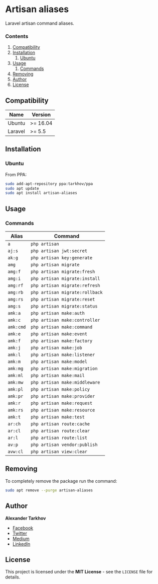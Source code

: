 # Artisan aliases

Laravel artisan command aliases.

### Contents

1. [Compatibility](#compatibility)
2. [Installation](#installation)
   1. [Ubuntu](#ubuntu)
3. [Usage](#usage)
   1. [Commands](#commands)
4. [Removing](#removing)
5. [Author](#author)
6. [License](#license)

## Compatibility

Name | Version
------- | -------
Ubuntu | >= 16.04
Laravel | >= 5.5

## Installation

### Ubuntu

From PPA:

```bash
sudo add-apt-repository ppa:tarkhov/ppa
sudo apt update
sudo apt install artisan-aliases
```

## Usage

### Commands

Alias | Command
------- | -------
`a` | `php artisan`
`aj:s` | `php artisan jwt:secret`
`ak:g` | `php artisan key:generate`
`amg` | `php artisan migrate`
`amg:f` | `php artisan migrate:fresh`
`amg:i` | `php artisan migrate:install`
`amg:rf` | `php artisan migrate:refresh`
`amg:rb` | `php artisan migrate:rollback`
`amg:rs` | `php artisan migrate:reset`
`amg:s` | `php artisan migrate:status`
`amk:a` | `php artisan make:auth`
`amk:c` | `php artisan make:controller`
`amk:cmd` | `php artisan make:command`
`amk:e` | `php artisan make:event`
`amk:f` | `php artisan make:factory`
`amk:j` | `php artisan make:job`
`amk:l` | `php artisan make:listener`
`amk:m` | `php artisan make:model`
`amk:mg` | `php artisan make:migration`
`amk:ml` | `php artisan make:mail`
`amk:mw` | `php artisan make:middleware`
`amk:pl` | `php artisan make:policy`
`amk:pr` | `php artisan make:provider`
`amk:r` | `php artisan make:request`
`amk:rs` | `php artisan make:resource`
`amk:t` | `php artisan make:test`
`ar:ch` | `php artisan route:cache`
`ar:cl` | `php artisan route:clear`
`ar:l` | `php artisan route:list`
`av:p` | `php artisan vendor:publish`
`avw:cl` | `php artisan view:clear`

## Removing

To completely remove the package run the command:

```bash
sudo apt remove --purge artisan-aliases
```

## Author

**Alexander Tarkhov**

* [Facebook](https://www.facebook.com/alex.tarkhov)
* [Twitter](https://twitter.com/alextarkhov)
* [Medium](https://medium.com/@tarkhov)
* [LinkedIn](https://www.linkedin.com/in/tarkhov/)

## License

This project is licensed under the **MIT License** - see the `LICENSE` file for details.
